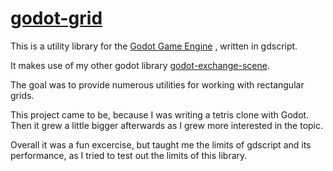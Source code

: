 # [godot-grid](https://github.com/aMOPel/godot-grid)

This is a utility library for the [Godot Game Engine](https://godotengine.org/)
, written in gdscript.

It makes use of my other godot library [godot-exchange-scene](#/godot_exchange_scene).

The goal was to provide numerous utilities for working with rectangular grids.

This project came to be, because I was writing a tetris clone with Godot.
Then it grew a little bigger afterwards as I grew more interested in the topic.

Overall it was a fun excercise, but taught me the limits of gdscript and its
performance, as I tried to test out the limits of this library.
